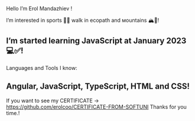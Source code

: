 Hello I’m Erol Mandazhiev !

I’m interested in sports 🏋️‍♂️ walk in ecopath and мountains 🏔️🌳!

I’m started learning JavaScript at January 2023  💻✅!
----------------------------------------------
Languages and Tools I know:

Angular, JavaScript, TypeScript, HTML and CSS!
----------------------------------------------
If you want to see my CERTIFICATE -> https://github.com/erolcoo/CERTIFICATE-FROM-SOFTUNI 
Thanks for you time.!
